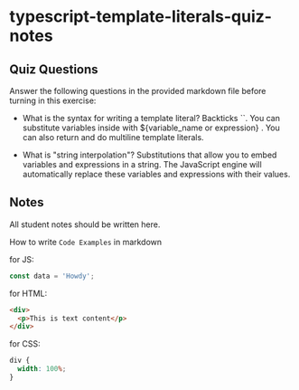 # typescript-template-literals-quiz-notes

## Quiz Questions

Answer the following questions in the provided markdown file before turning in this exercise:

- What is the syntax for writing a template literal?
  Backticks ``. You can substitute variables inside with ${variable_name or expression} . You can also return and do multiline template literals.

- What is "string interpolation"?
  Substitutions that allow you to embed variables and expressions in a string. The JavaScript engine will automatically replace these variables and expressions with their values.

## Notes

All student notes should be written here.

How to write `Code Examples` in markdown

for JS:

```javascript
const data = 'Howdy';
```

for HTML:

```html
<div>
  <p>This is text content</p>
</div>
```

for CSS:

```css
div {
  width: 100%;
}
```
